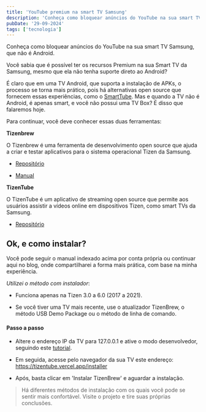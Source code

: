 ```yaml
---
title: 'YouTube premium na smart TV Samsung'
description: 'Conheça como bloquear anúncios do YouTube na sua smart TV Samsung, que não é Android.'
pubDate: '29-09-2024'
tags: ['tecnologia']
---
```


Conheça como bloquear anúncios do YouTube na sua smart TV Samsung, que não é Android.

Você sabia que é possível ter os recursos Premium na sua Smart TV da Samsung, mesmo que ela não tenha suporte direto ao Android?

É claro que em uma TV Android, que suporta a instalação de APKs, o processo se torna mais prático, pois há alternativas open source que fornecem essas experiências, como o [SmartTube](https://github.com/yuliskov/SmartTube). Mas e quando a TV não é Android, é apenas smart, e você não possui uma TV Box? É disso que falaremos hoje.

Para continuar, você deve conhecer essas duas ferramentas:

**Tizenbrew**

O Tizenbrew é uma ferramenta de desenvolvimento open source que ajuda a criar e testar aplicativos para o sistema operacional Tizen da Samsung.

- [Repositório](https://github.com/reisxd/TizenBrew?tab=readme-ov-file)

- [Manual](https://github.com/reisxd/TizenBrew/blob/main/docs/README.md)

**TizenTube**

O TizenTube é um aplicativo de streaming open source que permite aos usuários assistir a vídeos online em dispositivos Tizen, como smart TVs da Samsung.

- [Repositório](https://github.com/reisxd/TizenTube)

## Ok, e como instalar? 

Você pode seguir o manual indexado acima por conta própria ou continuar aqui no blog, onde compartilharei a forma mais prática, com base na minha experiência.

*Utilizei o método com instalador*:

- Funciona apenas na Tizen 3.0 a 6.0 (2017 a 2021).
  
- Se você tiver uma TV mais recente, use o atualizador TizenBrew, o método USB Demo Package ou o método de linha de comando.
  
#### Passo a passo

- Altere o endereço IP da TV para 127.0.0.1 e ative o modo desenvolvedor, seguindo este [tutorial](https://developer.samsung.com/smarttv/develop/getting-started/using-sdk/tv-device.html#Connecting-the-TV-and-SDK).
  
- Em seguida, acesse pelo navegador da sua TV este endereço: https://tizentube.vercel.app/installer
  
- Após, basta clicar em 'Instalar TizenBrew' e aguardar a instalação.
  
> Há diferentes métodos de instalação com os quais você pode se sentir mais confortável. Visite o projeto e tire suas próprias conclusões.